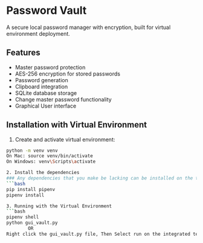 # Password Vault

A secure local password manager with encryption, built for virtual environment deployment.

## Features
- Master password protection
- AES-256 encryption for stored passwords
- Password generation
- Clipboard integration
- SQLite database storage
- Change master password functionality
- Graphical User interface

## Installation with Virtual Environment

1. Create and activate virtual environment:
```bash
python -m venv venv
On Mac: source venv/bin/activate
On Windows: venv\Scripts\activate

2. Install the dependencies
### Any dependencies that you make be lacking can be installed on the terminal by writing this code --- pip install "dependency"
```bash
pip install pipenv
pipenv install

3. Running with the Virtual Environment
```bash
pipenv shell
python gui_vault.py
        OR
Right click the gui_vault.py file, Then Select run on the integrated terminal
